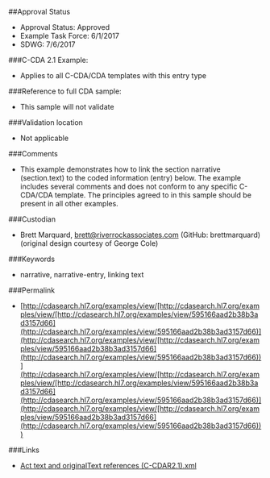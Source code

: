 ##Approval Status 

* Approval Status: Approved
* Example Task Force: 6/1/2017
* SDWG: 7/6/2017

###C-CDA 2.1 Example: 
* Applies to all C-CDA/CDA templates with this entry type

###Reference to full CDA sample:
* This sample will not validate

###Validation location
* Not applicable

###Comments
* This example demonstrates how to link the section narrative (section.text) to the coded information (entry) below. The example includes several comments and does not conform to any specific C-CDA/CDA template. The principles agreed to in this sample should be present in all other examples. 

###Custodian
* Brett Marquard, brett@riverrockassociates.com (GitHub: brettmarquard) (original design courtesy of George Cole)

###Keywords

* narrative, narrative-entry, linking text




###Permalink 

* [http://cdasearch.hl7.org/examples/view/[http://cdasearch.hl7.org/examples/view/[http://cdasearch.hl7.org/examples/view/595166aad2b38b3ad3157d66](http://cdasearch.hl7.org/examples/view/595166aad2b38b3ad3157d66)](http://cdasearch.hl7.org/examples/view/[http://cdasearch.hl7.org/examples/view/595166aad2b38b3ad3157d66](http://cdasearch.hl7.org/examples/view/595166aad2b38b3ad3157d66))](http://cdasearch.hl7.org/examples/view/[http://cdasearch.hl7.org/examples/view/[http://cdasearch.hl7.org/examples/view/595166aad2b38b3ad3157d66](http://cdasearch.hl7.org/examples/view/595166aad2b38b3ad3157d66)](http://cdasearch.hl7.org/examples/view/[http://cdasearch.hl7.org/examples/view/595166aad2b38b3ad3157d66](http://cdasearch.hl7.org/examples/view/595166aad2b38b3ad3157d66)))

###Links 

* [Act text and originalText references (C-CDAR2.1).xml](https://github.com/HL7/C-CDA-Examples/tree/master/General/Narrative%20Reference%20-%20Act/Act%20text%20and%20originalText%20references%20%28C-CDAR2.1%29.xml)
